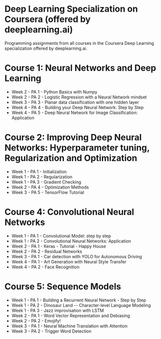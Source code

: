 # Deep Learning Specialization on Coursera (offered by deeplearning.ai)

Programming assignments from all courses in the Coursera Deep Learning specialization offered by deeplearning.ai.

# Course 1: Neural Networks and Deep Learning
* Week 2 - PA 1 - Python Basics with Numpy
* Week 2 - PA 2 - Logistic Regression with a Neural Network mindset
* Week 3 - PA 3 - Planar data classification with one hidden layer
* Week 4 - PA 4 - Building your Deep Neural Network: Step by Step
* Week 4 - PA 5 - Deep Neural Network for Image Classification: Application

# Course 2: Improving Deep Neural Networks: Hyperparameter tuning, Regularization and Optimization
* Week 1 - PA 1 - Initialization
* Week 1 - PA 2 - Regularization
* Week 1 - PA 3 - Gradient Checking
* Week 2 - PA 4 - Optimization Methods
* Week 3 - PA 5 - TensorFlow Tutorial

# Course 4: Convolutional Neural Networks
* Week 1 - PA 1 - Convolutional Model: step by step
* Week 1 - PA 2 - Convolutional Neural Networks: Application
* Week 2 - PA 1 - Keras - Tutorial - Happy House
* Week 2 - PA 2 - Residual Networks
* Week 3 - PA 1 - Car detection with YOLO for Autonomous Driving
* Week 4 - PA 1 - Art Generation with Neural Style Transfer
* Week 4 - PA 2 - Face Recognition

# Course 5: Sequence Models
* Week 1 - PA 1 - Building a Recurrent Neural Network - Step by Step
* Week 1 - PA 2 - Dinosaur Land -- Character-level Language Modeling
* Week 1 - PA 3 - Jazz improvisation with LSTM
* Week 2 - PA 1 - Word Vector Representation and Debiasing
* Week 2 - PA 2 - Emojify!
* Week 3 - PA 1 - Neural Machine Translation with Attention
* Week 3 - PA 2 - Trigger Word Detection
